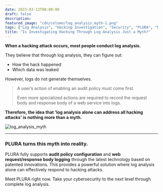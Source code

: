 ```yaml
---
date: 2023-03-12T00:00:00
draft: false
description:
featured_image: "cdn/column/log_analysis_myth-1.png"
tags: ["Log Analysis", "Hacking Investigation", "Security", "PLURA", "MITRE ATT&CK"]
title: "Is Investigating Hacking Through Log Analysis Just a Myth?"
---
```


**When a hacking attack occurs, most people conduct log analysis.**

They believe that through log analysis, they can figure out:

* How the hack happened
* Which data was leaked

However, logs do not generate themselves.

<!--more-->

> A user’s action of enabling an audit policy must come first.
>
> Even more specialized actions are required to record the request body and response body of a web service into logs.

**Therefore, the idea that 'log analysis alone can address all hacking attacks' is nothing more than a myth.**

![log_analysis_myth](https://blog.plura.io/cdn/column/log_analysis_myth-1.png)

<!--more-->

---

### PLURA turns this myth into reality.

PLURA fully supports **audit policy configuration** and **web request/response body logging** through the latest technology based on patented innovations. This provides a powerful solution where log analysis alone can effectively respond to hacking attacks.

Meet PLURA right now.
Take your cybersecurity to the next level through complete log analysis.

